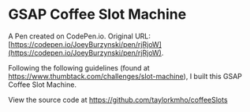 # GSAP Coffee Slot Machine

A Pen created on CodePen.io. Original URL: [https://codepen.io/JoeyBurzynski/pen/rjRjoW](https://codepen.io/JoeyBurzynski/pen/rjRjoW).

Following the following guidelines (found at https://www.thumbtack.com/challenges/slot-machine), I built this GSAP Coffee Slot Machine.

View the source code at https://github.com/taylorkmho/coffeeSlots